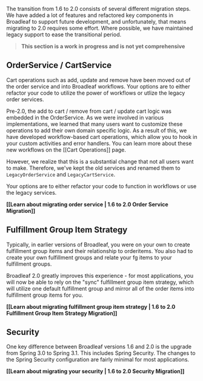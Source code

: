 The transition from 1.6 to 2.0 consists of several different migration steps. We have added a lot of features and refactored key components in Broadleaf to support future development, and unfortunately, that means migrating to 2.0 requires some effort. Where possible, we have maintained legacy support to ease the transitional period.

> **This section is a work in progress and is not yet comprehensive**

## OrderService / CartService

Cart operations such as add, update and remove have been moved out of the order service and into Broadleaf workflows. Your options are to either refactor your code to utilize the power of workflows or utlize the legacy order services.

Pre-2.0, the add to cart / remove from cart / update cart logic was embedded in the OrderService. As we were involved in various implementations, we learned that many users want to customize these operations to add their own domain specific logic. As a result of this, we have developed workflow-based cart operations, which allow you to hook in your custom activities and error handlers. You can learn more about these new workflows on the [[Cart Operations]] page.

However, we realize that this is a substantial change that not all users want to make. Therefore, we've kept the old services and renamed them to `LegacyOrderService` and `LegacyCartService`. 

Your options are to either refactor your code to function in workflows or use the legacy services.

**[[Learn about migrating order service | 1.6 to 2.0 Order Service Migration]]**

## Fulfillment Group Item Strategy

Typically, in earlier versions of Broadleaf, you were on your own to create fulfillment group items and their relationship to orderitems. You also had to create your own fulfillment groups and relate your fg items to your fulfillment groups.

Broadleaf 2.0 greatly improves this experience - for most applications, you will now be able to rely on the "sync" fulfillment group item strategy, which will utilize one default fulfillment group and mirror all of the order items into fulfillment group items for you.

**[[Learn about migrating fulfillment group item strategy | 1.6 to 2.0 Fulfillment Group Item Strategy Migration]]**

## Security

One key difference between Broadleaf versions 1.6 and 2.0 is the upgrade from Spring 3.0 to Spring 3.1.  This includes Spring Security.  The changes to the Spring Security configuration are fairly minimal for most applications. 

**[[Learn about migrating your security | 1.6 to 2.0 Security Migration]]**

